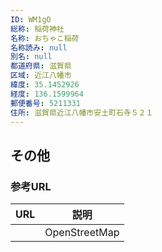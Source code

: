 ```yaml
---
ID: WM1gO
総称: 稲荷神社
名称: おちゃこ稲荷
名称読み: null
別名: null
都道府県: 滋賀県
区域: 近江八幡市
緯度: 35.1452926
経度: 136.1599964
郵便番号: 5211331
住所: 滋賀県近江八幡市安土町石寺５２１
---
```


## その他

### 参考URL

| URL | 説明          |
| --- | ------------- |
|     | OpenStreetMap |
